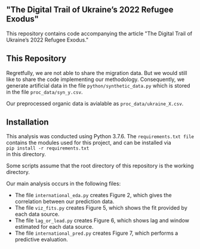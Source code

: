 ## "The Digital Trail of Ukraine’s 2022 Refugee Exodus"
This repository contains code accompanying the article "The Digital Trail of Ukraine’s 2022 Refugee Exodus." 

## This Repository
Regretfully, we are not able to share the migration data. But we would still like to share the code implementing our methodology. Consequently, we generate artificial data in the file `python/synthetic_data.py` which is stored in the file `proc_data/syn_y.csv`. 

Our preprocessed organic data is avialable as `proc_data/ukraine_X.csv`. 

## Installation
This analysis was conducted using Python 3.7.6. 
The `requirements.txt file` contains the modules used for this project, and can be installed via    
    ```
    pip install -r requirements.txt
    ```    
in this directory.

Some scripts assume that the root directory of this repository is the working directory.

Our main analysis occurs in the following files:
 - The file `international_eda.py` creates Figure 2, which gives the correlation between our prediction data. 
 - The file `viz_fits.py` creates Figure 5, which shows the fit provided by each data source.
 - The file `lag_or_lead.py` creates Figure 6, which shows lag and window estimated for each data source.
 - The file `international_pred.py` creates Figure 7, which performs a predictive evaluation.
